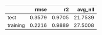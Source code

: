 |          |   rmse |     r2 |   avg_nll |
|:---------|-------:|-------:|----------:|
| test     | 0.3579 | 0.9705 |   21.7539 |
| training | 0.2216 | 0.9889 |   27.5008 |
